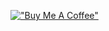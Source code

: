 [!["Buy Me A Coffee"](https://www.buymeacoffee.com/assets/img/custom_images/orange_img.png)](https://www.buymeacoffee.com/h2337)
